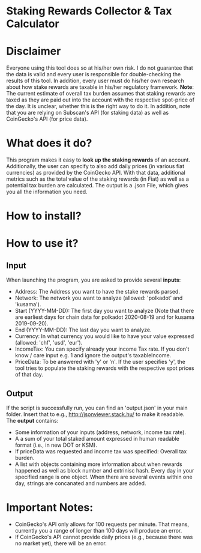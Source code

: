 # Staking Rewards Collector & Tax Calculator

# Disclaimer
Everyone using this tool does so at his/her own risk. I do not guarantee that the data is valid and every user is responsible for double-checking the results of this tool. In addition, every user must do his/her own research about how stake rewards are taxable in his/her regulatory framework. **Note**: The current estimate of overall tax burden assumes that staking rewards are taxed as they are paid out into the account with the respective spot-price of the day. It is unclear, whether this is the right way to do it. In addition, note that you are relying on Subscan's API (for staking data) as well as CoinGecko's API (for price data).

# What does it do?
This program makes it easy to **look up the staking rewards** of an account. Additionally, the user can specify to also add daily prices (in various fiat currencies) as provided by the CoinGecko API. With that data, additional metrics such as the total value of the staking rewards (in Fiat) as well as a potential tax burden are calculated. The output is a .json File, which gives you all the information you need.

# How to install?

# How to use it?
## Input
When launching the program, you are asked to provide several **inputs**:
* Address: The Address you want to have the stake rewards parsed.
* Network: The network you want to analyze (allowed: 'polkadot' and 'kusama').
* Start (YYYY-MM-DD): The first day you want to analyze (Note that there are earliest days for chain data for polkadot 2020-08-19 and for kusama 2019-09-20).
* End (YYYY-MM-DD): The last day you want to analyze.
* Currency: In what currency you would like to have your value expressed (allowed: 'chf', 'usd', 'eur').
* IncomeTax: You can specify already your income Tax rate. If you don't know / care input e.g. 1 and ignore the output's taxableIncome.
* PriceData: To be answered with 'y' or 'n'. If the user specifies 'y', the tool tries to populate the staking rewards with the respective spot prices of that day.


## Output
If the script is successfully run, you can find an 'output.json' in your main folder. Insert that to e.g., http://jsonviewer.stack.hu/ to make it readable. The **output** contains:
* Some information of your inputs (address, network, income tax rate).
* A a sum of your total staked amount expressed in human readable format (i.e., in new DOT or KSM).
* If priceData was requested and income tax was specified: Overall tax burden.
* A list with objects containing more information about when rewards happened as well as block number and extrinisc hash. Every day in your specified range is one object. When there are several events within one day, strings are concanated and numbers are added.

# Important Notes:
* CoinGecko's API only allows for 100 requests per minute. That means, currently you a range of longer than 100 days will produce an error.
* If CoinGecko's API cannot provide daily prices (e.g., because there was no market yet), there will be an error.
